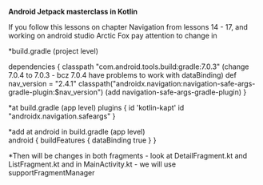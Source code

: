 **Android Jetpack masterclass in Kotlin**

If you follow this lessons on chapter Navigation from lessons 14 - 17, and working on android studio Arctic Fox
pay attention to change in 

*build.gradle (project level)

dependencies {
        classpath "com.android.tools.build:gradle:7.0.3" (change 7.0.4 to 7.0.3 - bcz 7.0.4 have problems to work with dataBinding)
        def nav_version = "2.4.1"
        classpath("androidx.navigation:navigation-safe-args-gradle-plugin:$nav_version")  (add navigation-safe-args-gradle-plugin)
        }
        
*at build.gradle (app level)
plugins {
    id 'kotlin-kapt'
    id "androidx.navigation.safeargs"
    }
    
*add at android in build.gradle (app level)    
android {
    buildFeatures {
        dataBinding true
    }
    }
    
*Then will be changes in both fragments - look at DetailFragment.kt and ListFragment.kt
and in MainActivity.kt - we will use supportFragmentManager
    
    
    
    
    

